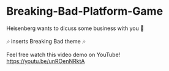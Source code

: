 # Breaking-Bad-Platform-Game
 
 Heisenberg wants to dicuss some business with you 🧪 \
 \
 🎶 inserts Breaking Bad theme 🎶  \
 \
 Feel free watch this video demo on YouTube! \
 https://youtu.be/unROenNRktA
 

